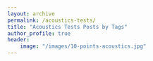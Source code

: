 ```yaml
---
layout: archive
permalink: /acoustics-tests/
title: "Acoustics Tests Posts by Tags"
author_profile: true
header:
    image: "/images/10-points-acoustics.jpg"
---
```

